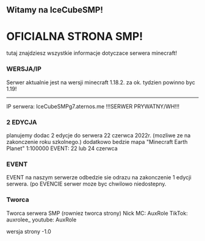 ## Witamy na IceCubeSMP!

# OFICIALNA STRONA SMP!

tutaj znajdziesz wszystkie informacje dotyczace serwera minecraft!

### WERSJA/IP

Serwer aktualnie jest na wersji minecraft 1.18.2. za ok. tydzien powinno byc 1.19!
- - - - -
IP serwera: IceCubeSMPg7.aternos.me
!!!SERWER PRYWATNY/WH!!!

### 2 EDYCJA

planujemy dodac 2 edycje do serwera 22 czerwca 2022r. (mozliwe ze na zakonczenie roku szkolnego.)
dodatkowo bedzie mapa "Minecraft Earth Planet" 1:100000
EVENT: 22 lub 24 czerwca 


### EVENT

EVENT na naszym serwerze odbedzie sie odrazu na zakonczenie 1 edycji serwera.
(po EVENCIE serwer moze byc chwilowo niedostepny.


### Tworca

Tworca serwera SMP (rowniez tworca strony)
Nick MC: AuxRole
TikTok: auxrolee_
youtube: AuxRole

wersja strony -1.0
